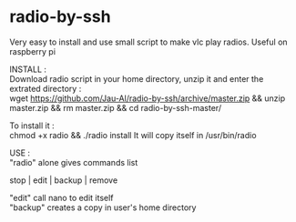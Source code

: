 # radio-by-ssh
Very easy to install and use small script to make vlc play radios. Useful on raspberry pi

INSTALL :  
Download radio script in your home directory, unzip it and enter the extrated directory :  
wget https://github.com/Jau-Al/radio-by-ssh/archive/master.zip && unzip master.zip && rm master.zip && cd radio-by-ssh-master/

To install it :  
chmod +x radio && ./radio install
It will copy itself in /usr/bin/radio

USE :  
"radio" alone gives commands list  

stop | edit | backup | remove  

"edit" call nano to edit itself  
"backup" creates a copy in user's home directory


